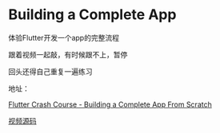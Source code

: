 # Building a Complete App


体验Flutter开发一个app的完整流程


跟着视频一起敲，有时候跟不上，暂停


回头还得自己重复一遍练习


地址：

[Flutter Crash Course - Building a Complete App From Scratch](https://www.youtube.com/watch?v=jBBl1tYkUnE&t=3686s)


[视频源码](https://github.com/bramvbilsen/Flutter-Quiz-Preview-App)